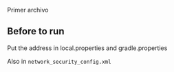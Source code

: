 Primer archivo


## Before to run
Put the address in local.properties and gradle.properties

Also in `network_security_config.xml`